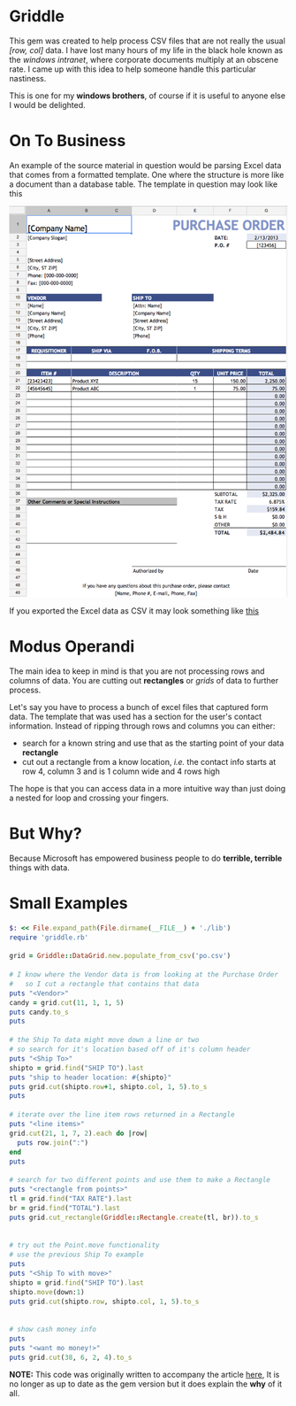Griddle
=======

This gem was created to help process CSV files that are not really the usual *[row, col]* data.
I have lost many hours of my life in the black hole known as the *windows intranet*, where corporate documents multiply at an obscene rate.
I came up with this idea to help someone handle this particular nastiness.

This is one for my **windows brothers**, of course if it is useful to anyone else I would be delighted.

On To Business
==============

An example of the source material in question would be parsing Excel data that comes from a formatted template. One where the structure is more like a document than a database table.
The template in question may look like this  

![](data/example.png)  

If you exported the Excel data as CSV it may look something like [this](data/po.csv)

Modus Operandi
==============

The main idea to keep in mind is that you are not processing rows and columns of data.
You are cutting out **rectangles** or *grids* of data to further process.

Let's say you have to process a bunch of excel files that captured form data.
The template that was used has a section for the user's contact information.
Instead of ripping through rows and columns you can either:  
- search for a known string and use that as the starting point of your data **rectangle**
- cut out a rectangle from a know location, *i.e.* the contact info starts at row 4, column 3 and is 1 column wide and 4 rows high

The hope is that you can access data in a more intuitive way than just doing a nested for loop and crossing your fingers.

But Why?
=======

Because Microsoft has empowered business people to do **terrible, terrible** things with data.

Small Examples
==============

```ruby
$: << File.expand_path(File.dirname(__FILE__) + './lib')
require 'griddle.rb'

grid = Griddle::DataGrid.new.populate_from_csv('po.csv')

# I know where the Vendor data is from looking at the Purchase Order
#   so I cut a rectangle that contains that data
puts "<Vendor>"
candy = grid.cut(11, 1, 1, 5)
puts candy.to_s
puts

# the Ship To data might move down a line or two
# so search for it's location based off of it's column header
puts "<Ship To>"
shipto = grid.find("SHIP TO").last
puts "ship to header location: #{shipto}"
puts grid.cut(shipto.row+1, shipto.col, 1, 5).to_s
puts

# iterate over the line item rows returned in a Rectangle
puts "<line items>"
grid.cut(21, 1, 7, 2).each do |row|
  puts row.join(":")
end
puts

# search for two different points and use them to make a Rectangle
puts "<rectangle from points>"
tl = grid.find("TAX RATE").last
br = grid.find("TOTAL").last
puts grid.cut_rectangle(Griddle::Rectangle.create(tl, br)).to_s


# try out the Point.move functionality
# use the previous Ship To example
puts
puts "<Ship To with move>"
shipto = grid.find("SHIP TO").last
shipto.move(down:1)
puts grid.cut(shipto.row, shipto.col, 1, 5).to_s


# show cash money info
puts
puts "<want mo money!>"
puts grid.cut(38, 6, 2, 4).to_s
```


**NOTE:** This code was originally written to accompany the article [here](http://pregnantfist.tumblr.com/post/42406731034/eating-glue-or-how-to-parse-csv-like-a-pre-schooler),
It is no longer as up to date as the gem version but it does explain the **why** of it all.
